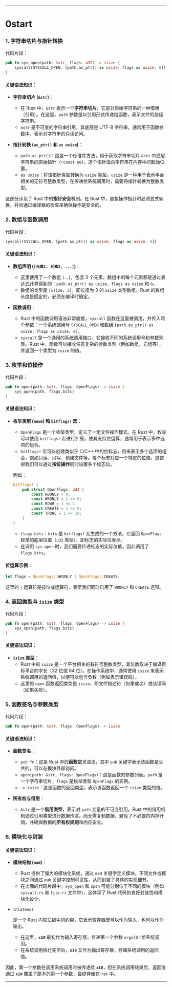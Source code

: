 



---

# 0start

### 1. **字符串切片与指针转换**

代码片段：

```rust
pub fn sys_open(path: &str, flags: u32) -> isize {
    syscall(SYSCALL_OPEN, [path.as_ptr() as usize, flags as usize, 0])
}
```

#### 关键语法知识：

- **字符串切片 (`&str`)**：
  - 在 Rust 中，`&str` 表示一个**字符串切片**，它是对原始字符串的一种借用（引用）。在这里，`path` 参数是以引用形式传递给函数，表示文件的路径字符串。
  - `&str` 是不可变的字符串引用，其底层是 UTF-8 字符串，通常用于函数参数中，表示对字符串的只读访问。

- **指针转换 (`as_ptr()` 和 `as usize`)**：
  - `path.as_ptr()`：这是一个标准库方法，用于获取字符串切片 `&str` 中底层字符串的原始指针（`*const u8`）。这个指针指向字符串在内存中的起始位置。
  - `as usize`：将该指针类型转换为 `usize` 类型。`usize` 是一种用于表示平台相关的无符号整数类型，在传递给系统调用时，需要将指针转换为整数类型。

这部分涉及了 Rust 中的**指针安全**机制。在 Rust 中，直接操作指针时必须显式转换，并且通过编译器的检查来确保操作是安全的。

### 2. **数组与函数调用**

代码片段：

```rust
syscall(SYSCALL_OPEN, [path.as_ptr() as usize, flags as usize, 0])
```

#### 关键语法知识：

- **数组声明 (`[元素1, 元素2, ...]`)**：
  - 这里使用了一个数组 `[`...`]`，包含 3 个元素。数组中的每个元素都是通过表达式计算得到的：`path.as_ptr() as usize`、`flags as usize` 和 `0`。
  - 数组的类型是 `[usize; 3]`，即长度为 3 的 `usize` 类型数组。Rust 的数组长度是固定的，必须在编译时确定。

- **函数调用**：
  - Rust 中的函数调用语法非常直接，`syscall` 函数在这里被调用，并传入两个参数：一个系统调用号 `SYSCALL_OPEN` 和数组 `[path.as_ptr() as usize, flags as usize, 0]`。
  - `syscall` 是一个通用的系统调用接口，它接收不同的系统调用号和参数列表。Rust 中，函数可以接收任意复杂的参数类型（例如数组、元组等），并返回一个类型为 `isize` 的值。

### 3. **枚举和位操作**

代码片段：

```rust
pub fn open(path: &str, flags: OpenFlags) -> isize {
    sys_open(path, flags.bits)
}
```

#### 关键语法知识：

- **枚举类型 (`enum`) 和 `bitflags!` 宏**：

  - `OpenFlags` 是一个枚举类型，定义了一组文件操作模式。在 Rust 中，枚举可以使用 `bitflags!` 宏进行扩展，使其支持位运算，通常用于表示多种选项的组合。
  - `bitflags!` 宏可以创建类似于 C/C++ 中的位标志，用来表示多个选项的组合，例如只读、只写、创建文件等。每个标志对应一个特定的位值，这使得我们可以通过**按位操作**同时设置多个标志位。

  例如：

  ```rust
  bitflags! {
      pub struct OpenFlags: u32 {
          const RDONLY = 0;
          const WRONLY = 1 << 0;
          const RDWR = 1 << 1;
          const CREATE = 1 << 9;
          const TRUNC = 1 << 10;
      }
  }
  ```

  - `flags.bits`：`bits` 是 `bitflags!` 宏生成的一个方法，它返回 `OpenFlags` 枚举的底层位值（`u32` 类型），即标志的实际位表示。
  - 在调用 `sys_open` 时，我们需要传递标志的实际位值，因此调用了 `flags.bits`。

#### 位运算示例：

```rust
let flags = OpenFlags::WRONLY | OpenFlags::CREATE;
```

这里的 `|` 运算符是按位或运算符，表示我们同时启用了 `WRONLY` 和 `CREATE` 选项。

### 4. **返回类型与 `isize` 类型**

代码片段：

```rust
pub fn open(path: &str, flags: OpenFlags) -> isize {
    sys_open(path, flags.bits)
}
```

#### 关键语法知识：

- **`isize` 类型**：
  - Rust 中的 `isize` 是一个平台相关的有符号整数类型，其位数取决于编译目标平台的字长（32 位或 64 位）。在操作系统中，通常使用 `isize` 来表示系统调用的返回值，以便可以包含负数（例如表示错误码）。
  - 这里的 `open` 函数返回类型是 `isize`，即文件描述符（如果成功）或错误码（如果失败）。

### 5. **函数签名与参数类型**

代码片段：

```rust
pub fn open(path: &str, flags: OpenFlags) -> isize
```

#### 关键语法知识：

- **函数签名**：
  - `pub fn`：这是 Rust 中的**函数定义**语法，其中 `pub` 关键字表示该函数是公共的，可以在模块外部访问。
  - `open(path: &str, flags: OpenFlags)`：这是函数的参数列表。`path` 是一个字符串切片，`flags` 是枚举类型 `OpenFlags` 的实例。
  - `-> isize`：这是函数的返回类型，表示该函数返回一个 `isize` 类型的值。

- **所有权与借用**：
  - `&str` 是一个**借用类型**，表示对 `path` 变量的不可变引用。Rust 中的借用机制通过引用类型进行数据传递，而无需复制数据，避免了不必要的内存开销，并确保数据的**所有权规则**和内存安全。

### 6. **模块化与封装**

#### 关键语法知识：

- **模块结构 (`mod`)**：
  - Rust 提供了强大的模块化系统，通过 `mod` 关键字定义模块。不同文件或模块之间通过 `pub` 关键字控制可见性，从而封装了具体的实现细节。
  - 在上面的代码片段中，`sys_open` 和 `open` 可能分别位于不同的模块（例如 `syscall.rs` 和 `file.rs` 文件中），这体现了 Rust 代码的良好封装性和模块化设计。



- `inlateout`

   是一个 Rust 内联汇编中的约束，它表示寄存器既可以作为输入，也可以作为输出。

  - 在这里，**`x10`** 最初作为输入寄存器，传递第一个参数 `args[0]` 给系统调用。
  - 在系统调用执行完毕后，**`x10`** 又作为输出寄存器，存储系统调用的返回值。

因此，第一个参数在调用系统调用时被传递给 **`x10`**，但在系统调用结束后，返回值通过 **`x10`** 覆盖了原本的第一个参数，最终存储在 `ret` 中。

---

